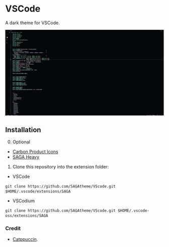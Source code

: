 # VSCode
A dark theme for VSCode.

![Screenshot](./screenshot.png) </br>

## Installation
0. Optional
- [Carbon Product Icons](https://marketplace.visualstudio.com/items?itemName=antfu.icons-carbon)
- [SAGA Heavy](https://github.com/SAGAtheme/SAGAfont/blob/main/ttf/saga-heavy.ttf)

1. Clone this repository into the extension folder:
- VSCode
```
git clone https://github.com/SAGAtheme/VScode.git $HOME/.vscode/extensions/SAGA
```
- VSCodium
```
git clone https://github.com/SAGAtheme/VScode.git $HOME/.vscode-oss/extensions/SAGA
```

### Credit
- [Catppuccin](https://github.com/catppuccin/vscode).